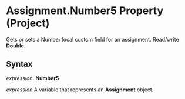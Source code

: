 
# Assignment.Number5 Property (Project)

Gets or sets a Number local custom field for an assignment. Read/write  **Double**.


## Syntax

 _expression_. **Number5**

 _expression_ A variable that represents an **Assignment** object.

